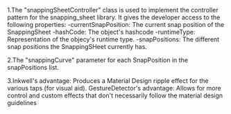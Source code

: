 1.The "snappingSheetController" class is used to implement the controller pattern for the snapping_sheet library.
It gives the developer access to the following properties:
-currentSnapPosition: The current snap position of the SnappingSheet
-hashCode: The object's hashcode
-runtimeType: Representation of the objecy's runtime type.
-snapPositions: The different snap positions the SnappingSHeet currently has.

2.The "snappingCurve" parameter for each SnapPosition in the snapPositions list.

3.Inkwell's advantage: Produces a Material Design ripple effect for the various taps (for visual aid).
GestureDetector's advantage: Allows for more control and custom effects that don't necessarily follow the material design guidelines
